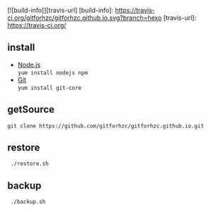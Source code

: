 [![build-info]][travis-url]
[build-info]: https://travis-ci.org/gitforhzc/gitforhzc.github.io.svg?branch=hexo
[travis-url]: https://travis-ci.org/

## install
* [Node.js](https://nodejs.org/en/)  
`yum install nodejs npm`
* [Git](https://git-scm.com/)  
`yum install git-core`

## getSource
`git clone https://github.com/gitforhzc/gitforhzc.github.io.git`

## restore
` ./restore.sh`

## backup
` ./backup.sh`
